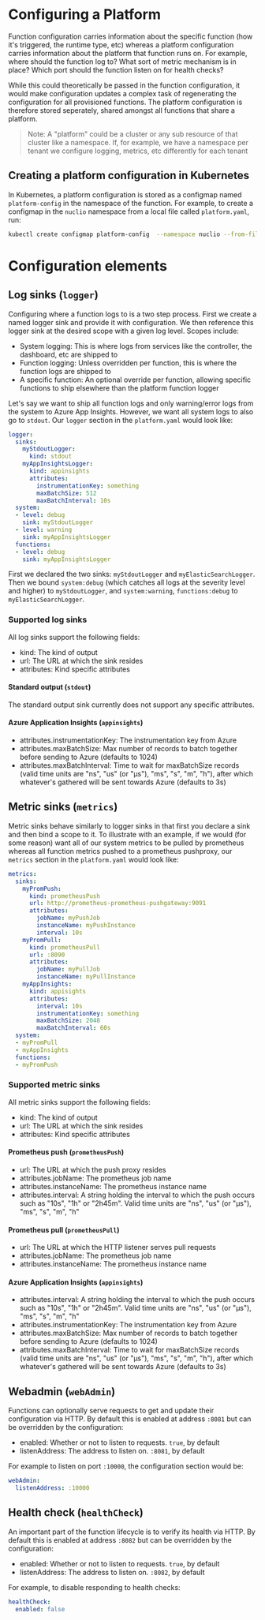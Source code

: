 # Configuring a Platform

Function configuration carries information about the specific function (how it's triggered, the runtime type, etc) whereas a platform configuration carries information about the platform that function runs on. For example, where should the function log to? What sort of metric mechanism is in place? Which port should the function listen on for health checks? 

While this could theoretically be passed in the function configuration, it would make configuration updates a complex task of regenerating the configuration for all provisioned functions. The platform configuration is therefore stored seperately, shared amongst all functions that share a platform.

> Note: A "platform" could be a cluster or any sub resource of that cluster like a namespace. If, for example, we have a namespace per tenant we configure logging, metrics, etc differently for each tenant

## Creating a platform configuration in Kubernetes
In Kubernetes, a platform configuration is stored as a configmap named `platform-config` in the namespace of the function. For example, to create a configmap in the `nuclio` namespace from a local file called `platform.yaml`, run:
```sh
kubectl create configmap platform-config  --namespace nuclio --from-file platform.yaml
```

# Configuration elements

## Log sinks (`logger`)
Configuring where a function logs to is a two step process. First we create a named logger sink and provide it with configuration. We then reference this logger sink at the desired scope with a given log level. Scopes include:
- System logging: This is where logs from services like the controller, the dashboard, etc are shipped to
- Function logging: Unless overridden per function, this is where the function logs are shipped to
- A specific function: An optional override per function, allowing specific functions to ship elsewhere than the platform function logger

Let's say we want to ship all function logs and only warning/error logs from the system to Azure App Insights. However, we want all system logs to also go to `stdout`. Our `logger` section in the `platform.yaml` would look like:

```yaml
logger:
  sinks:
    myStdoutLogger:
      kind: stdout
    myAppInsightsLogger:
      kind: appinsights
      attributes:
        instrumentationKey: something
        maxBatchSize: 512
        maxBatchInterval: 10s
  system:
  - level: debug
    sink: myStdoutLogger
  - level: warning
    sink: myAppInsightsLogger
  functions:
  - level: debug
    sink: myAppInsightsLogger
```

First we declared the two sinks: `myStdoutLogger` and `myElasticSearchLogger`. Then we bound `system:debug` (which catches all logs at the severity level and higher) to `myStdoutLogger`, and `system:warning`, `functions:debug` to `myElasticSearchLogger`.

### Supported log sinks
All log sinks support the following fields:
- kind: The kind of output
- url: The URL at which the sink resides
- attributes: Kind specific attributes

#### Standard output (`stdout`)
The standard output sink currently does not support any specific attributes.

#### Azure Application Insights (`appinsights`)
- attributes.instrumentationKey: The instrumentation key from Azure
- attributes.maxBatchSize: Max number of records to batch together before sending to Azure (defaults to 1024)
- attributes.maxBatchInterval: Time to wait for maxBatchSize records (valid time units are "ns", "us" (or "µs"), "ms", "s", "m", "h"), after which whatever's gathered will be sent towards Azure (defaults to 3s)

## Metric sinks (`metrics`)
Metric sinks behave similarly to logger sinks in that first you declare a sink and then bind a scope to it. To illustrate with an example, if we would (for some reason) want all of our system metrics to be pulled by prometheus whereas all function metrics pushed to a prometheus pushproxy, our `metrics` section in the `platform.yaml` would look like:

```yaml
metrics:
  sinks:
    myPromPush:
      kind: prometheusPush
      url: http://prometheus-prometheus-pushgateway:9091
      attributes:
        jobName: myPushJob
        instanceName: myPushInstance
        interval: 10s
    myPromPull:
      kind: prometheusPull
      url: :8090
      attributes:
        jobName: myPullJob
        instanceName: myPullInstance
    myAppInsights:
      kind: appisights
      attributes:
        interval: 10s
        instrumentationKey: something
        maxBatchSize: 2048
        maxBatchInterval: 60s
  system:
  - myPromPull
  - myAppInsights
  functions:
  - myPromPush
``` 

### Supported metric sinks
All metric sinks support the following fields:
- kind: The kind of output
- url: The URL at which the sink resides
- attributes: Kind specific attributes

#### Prometheus push (`prometheusPush`)
- url: The URL at which the push proxy resides
- attributes.jobName: The prometheus job name
- attributes.instanceName: The prometheus instance name
- attributes.interval: A string holding the interval to which the push occurs such as "10s", "1h" or "2h45m". Valid time units are "ns", "us" (or "µs"), "ms", "s", "m", "h"

#### Prometheus pull (`prometheusPull`)
- url: The URL at which the HTTP listener serves pull requests
- attributes.jobName: The prometheus job name
- attributes.instanceName: The prometheus instance name

#### Azure Application Insights (`appinsights`)
- attributes.interval: A string holding the interval to which the push occurs such as "10s", "1h" or "2h45m". Valid time units are "ns", "us" (or "µs"), "ms", "s", "m", "h"
- attributes.instrumentationKey: The instrumentation key from Azure
- attributes.maxBatchSize: Max number of records to batch together before sending to Azure (defaults to 1024)
- attributes.maxBatchInterval: Time to wait for maxBatchSize records (valid time units are "ns", "us" (or "µs"), "ms", "s", "m", "h"), after which whatever's gathered will be sent towards Azure (defaults to 3s)

## Webadmin (`webAdmin`)
Functions can optionally serve requests to get and update their configuration via HTTP. By default this is enabled at address `:8081` but can be overridden by the configuration:
- enabled: Whether or not to listen to requests. `true`, by default
- listenAddress: The address to listen on. `:8081`, by default

For example to listen on port `:10000`, the configuration section would be:
```yaml
webAdmin:
  listenAddress: :10000
```

## Health check (`healthCheck`)
An important part of the function lifecycle is to verify its health via HTTP. By default this is enabled at address `:8082` but can be overridden by the configuration:
- enabled: Whether or not to listen to requests. `true`, by default
- listenAddress: The address to listen on. `:8082`, by default

For example, to disable responding to health checks:
```yaml
healthCheck:
  enabled: false
```
